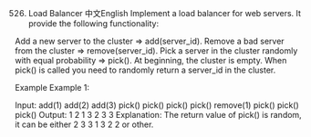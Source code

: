 526. Load Balancer
中文English
Implement a load balancer for web servers. It provide the following functionality:

Add a new server to the cluster => add(server_id).
Remove a bad server from the cluster => remove(server_id).
Pick a server in the cluster randomly with equal probability => pick().
At beginning, the cluster is empty. When pick() is called you need to randomly return a server_id in the cluster.

Example
Example 1:

Input:
  add(1)
  add(2)
  add(3)
  pick()
  pick()
  pick()
  pick()
  remove(1)
  pick()
  pick()
  pick()
Output:
  1
  2
  1
  3
  2
  3
  3
Explanation: The return value of pick() is random, it can be either 2 3 3 1 3 2 2 or other.
